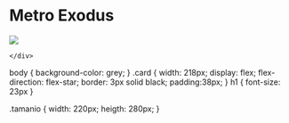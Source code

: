 <html>
<head>
  <title>Titulo de tu página</title>
  </head>
  <body>
<h1>Metro Exodus</h1>
    <div class="card">
      <img class="tamanio" src="https://store-images.s-microsoft.com/image/apps.13999.67877624311400009.526a9dc8-4bd7-4484-aa3f-aa623c5b1324.d44b5657-9114-49b2-bd95-4adb9187a511?mode=scale&q=90&h=720&w=1280&background=%23FFFFFF" />
    
    </div>
  
  </body>
</html>

body {
  background-color: grey;
}
.card {
  width: 218px;
  display: flex;
  flex-direction: flex-star;
  border: 3px solid black;
  padding:38px;
}
h1 {
  font-size: 23px
}

.tamanio {
  width: 220px;
  heigth: 280px;
}
